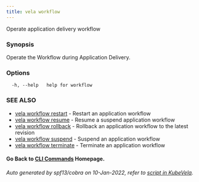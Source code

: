 ```yaml
---
title: vela workflow
---
```


Operate application delivery workflow

### Synopsis

Operate the Workflow during Application Delivery.

### Options

```
  -h, --help   help for workflow
```

### SEE ALSO


* [vela workflow restart](vela_workflow_restart)	 - Restart an application workflow
* [vela workflow resume](vela_workflow_resume)	 - Resume a suspend application workflow
* [vela workflow rollback](vela_workflow_rollback)	 - Rollback an application workflow to the latest revision
* [vela workflow suspend](vela_workflow_suspend)	 - Suspend an application workflow
* [vela workflow terminate](vela_workflow_terminate)	 - Terminate an application workflow

#### Go Back to [CLI Commands](vela) Homepage.


###### Auto generated by spf13/cobra on 10-Jan-2022, refer to [script in KubeVela](https://github.com/oam-dev/kubevela/tree/master/hack/docgen).
